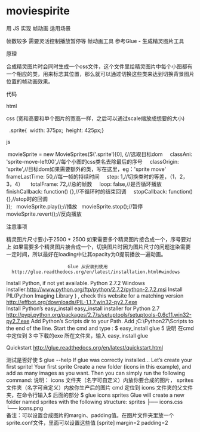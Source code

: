 # moviespirite
用 JS 实现 帧动画
适用场景


帧数较多
需要灵活控制播放暂停等
帧动画工具 参考Glue - 生成精灵图片工具

原理

合成精灵图片时会同时生成一个css文件，这个文件里给精灵图片中每个小图都有一个相应的类，用来标志其位置，那么就可以通过切换这些类来达到切换背景图片位置的帧动画效果。

代码

html
 
   <div class="sprite"></div>

css  (宽和高要和单个图片的宽高一样，之后可以通过scale缩放成想要的大小)

   .sprite{  width: 375px;  height: 425px;}

js

   movieSprite = new MovieSprites($('.sprite')[0], {//选取目标dom    
       classAni: 'sprite-move-left00',//每个小图的css类名去除最后的序号    
       classOrigin: 'sprite',//目标dom如果需要额外的类，写在这里，eg：'sprite move'    
       frameLastTime: 50,//每一帧的持续时间    
       step: 1,//切换类时的等差，（1，2，3，4）    
       totalFrame: 72,//总的帧数    
       loop: false,//是否循环播放    
       finishCallback: function() {},//不循环时的结束回调    
       stopCallback: function(){},//stop时的回调  
   });  
   movieSprite.play();//播放  
   movieSprite.stop();//暂停  
   movieSprite.revert();//反向播放

注意事项


精灵图片尺寸要小于2500 * 2500
如果需要多个精灵图片接合成一个，序号要对上
如果需要多个精灵图片接合成一个，切换图片时因为图片尺寸的问题渲染需要一定时间，所以最好在loading中让其opacity为0提前播放一遍动画。



                           Glue 从安装到使用
      http://glue.readthedocs.org/en/latest/installation.html#windows  


Install Python, if not yet available. Python 2.7.2 Windows installer.http://www.python.org/ftp/python/2.7.2/python-2.7.2.msi
Install PIL(Python Imaging Library ) , check this website for a matching version http://effbot.org/downloads/PIL-1.1.7.win32-py2.7.exe   
Install Python’s easy_install  easy_install installer for Python 2.7 http://pypi.python.org/packages/2.7/s/setuptools/setuptools-0.6c11.win32-py2.7.exe
Add Python’s Scripts dir to your Path. Add ;C:\Python27\Scripts to the end of the line.
Start the cmd and type  : $  easy_install glue
5 说明
在cmd 中定位到 3 中下载的exe 所在文件夹，输入 easy_install glue


Quickstart
http://glue.readthedocs.org/en/latest/quickstart.html

测试是否好使
$ glue --help
If glue was correctly installed... Let’s create your first sprite!
Your first sprite
Create a new folder (icons in this example), and add as many images as you want. Then you can simply run the following command:
说明：
icons 文件夹（名字可自定义）内放你要合成的图片，
sprites 文件夹（名字可自定义）内放你生产后的图片
cmd 定位到 icons 文件夹的父文件夹，在命令行输入$ 后面的部分
$ glue icons sprites
Glue will create a new folder named sprites with the following structure:
sprites
    ├── icons.css 
    └── icons.png  
备注：可以设置合成图片的margin、padding值。在图片文件夹里放一个sprite.conf文件，里面可以设置这些值
[sprite]
margin=2
padding=2

